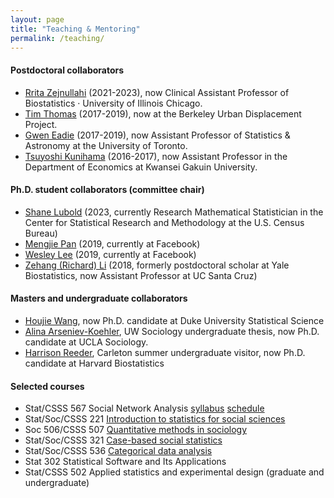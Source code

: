 ```yaml
---
layout: page
title: "Teaching & Mentoring"
permalink: /teaching/
---
```

#### Postdoctoral collaborators
+ [Rrita Zejnullahi](https://rrita-zejnullahi.netlify.app/#about) (2021-2023), now Clinical Assistant Professor of Biostatistics · University of Illinois Chicago.
+ [Tim Thomas](https://timathomas.github.io/) (2017-2019), now at the Berkeley Urban Displacement Project.
+ [Gwen Eadie](http://www.gweneadie.com/) (2017-2019), now Assistant Professor of Statistics & Astronomy at the University of Toronto.
+ [Tsuyoshi Kunihama](https://sites.google.com/site/tsuyoshikunihama/) (2016-2017), now Assistant Professor in the Department of Economics at Kwansei Gakuin University.

#### Ph.D. student collaborators (committee chair)
+ [Shane Lubold](https://slubold.github.io) (2023, currently Research Mathematical Statistician in the Center for Statistical Research and Methodology at the U.S. Census Bureau)
+ [Mengjie Pan](https://www.linkedin.com/in/mengjie-pan) (2019, currently at Facebook)
+ [Wesley Lee](https://www.linkedin.com/in/wesley-lee) (2019, currently at Facebook)
+ [Zehang (Richard) Li](http://zehangli.com/) (2018, formerly postdoctoral scholar at Yale Biostatistics, now Assistant Professor at UC Santa Cruz)


#### Masters and undergraduate collaborators
+ [Houjie Wang](https://scholars.duke.edu/person/houjie.wang), now Ph.D. candidate at Duke University Statistical Science
+ [Alina Arseniev-Koehler](https://soc.ucla.edu/grads/alina-arseniev-koehler), UW Sociology undergraduate thesis, now Ph.D. candidate at UCLA Sociology.
+ [Harrison Reeder](https://www.hsph.harvard.edu/biostatistics/tag/harrison-reeder/), Carleton summer undergraduate visitor, now Ph.D. candidate at Harvard Biostatistics


#### Selected courses
+ Stat/CSSS 567 Social Network Analysis [syllabus](https://thmccormick.github.io/assets/567_aut20_syllabus.pdf) [schedule](https://thmccormick.github.io/assets/567_aut20_schedule.pdf)
+ Stat/Soc/CSSS 221 [Introduction to statistics for social sciences](https://docs.google.com/document/d/1wLRowIehGM1w-i4l4qaMerYgEhL0wpS__r_fbvwHeww/edit?usp=sharing)
+ Soc 506/CSSS 507 [Quantitative methods in sociology](http://www.stat.washington.edu/~tylermc/soc506sp15/schedule_2015.htm)
+ Stat/Soc/CSSS 321 [Case-based social statistics](http://www.stat.washington.edu/~tylermc/syllabus_321aut13.pdf)
+ Stat/Soc/CSSS 536 [Categorical data analysis](http://www.stat.washington.edu/~tylermc/syllabus_536_f13.pdf)
+ Stat 302 Statistical Software and Its Applications
+ Stat/CSSS 502 Applied statistics and experimental design (graduate and undergraduate) 
